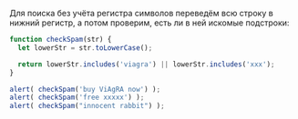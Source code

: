 Для поиска без учёта регистра символов переведём всю строку в нижний регистр, а потом проверим, есть ли в ней искомые подстроки:

```js run
function checkSpam(str) {
  let lowerStr = str.toLowerCase();

  return lowerStr.includes('viagra') || lowerStr.includes('xxx');
}

alert( checkSpam('buy ViAgRA now') );
alert( checkSpam('free xxxxx') );
alert( checkSpam("innocent rabbit") );
```
